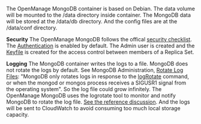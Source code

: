 The OpenManage MongoDB container is based on Debian. The data volume will be mounted to the /data directory inside container. The MongoDB data will be stored at the /data/db directory. And the config files are at the /data/conf directory.

**Security**
The OpenManage MongoDB follows the offical [security checklist](https://docs.mongodb.com/manual/administration/security-checklist). The [Authentication](https://docs.mongodb.com/manual/tutorial/enable-authentication/) is enabled by default. The Admin user is created and the [Keyfile](https://docs.mongodb.com/manual/tutorial/enforce-keyfile-access-control-in-existing-replica-set/) is created for the access control between members of a Replica Set.

**Logging**
The MongoDB container writes the logs to a file. MongoDB does not rotate the logs by default. See MongoDB Administration, [Rotate Log Files](https://docs.mongodb.com/manual/tutorial/rotate-log-files): "MongoDB only rotates logs in response to the [logRotate](https://docs.mongodb.com/manual/reference/command/logRotate/#dbcmd.logRotate) command, or when the mongod or mongos process receives a SIGUSR1 signal from the operating system". So the log file could grow infinitely. The OpenManage MongoDB uses the logrotate tool to monitor and notify MongoDB to rotate the log file. [See the reference discussion](https://stackoverflow.com/questions/5004626/mongodb-log-file-growth). And the logs will be sent to CloudWatch to avoid consuming too much local storage capacity.

